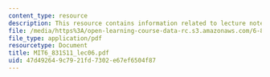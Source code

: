 ```yaml
---
content_type: resource
description: This resource contains information related to lecture notes.
file: /media/https%3A/open-learning-course-data-rc.s3.amazonaws.com/6-831-user-interface-design-and-implementation-spring-2011/47d492649c7921fd7302e67ef6504f87_MIT6_831S11_lec06.pdf
file_type: application/pdf
resourcetype: Document
title: MIT6_831S11_lec06.pdf
uid: 47d49264-9c79-21fd-7302-e67ef6504f87
---
```

